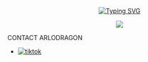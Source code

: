 <p align="center">
  <a href="https://git.io/typing-svg"><img src="https://readme-typing-svg.demolab.com?font=EB+Garamond&weight=800&size=28&duration=4000&pause=1000&random=false&width=435&lines=+ARLODRADON+GITHUB+README⚡;WHATSAPP+BOT+DEVELOPER;DRAGON+LOVE+YOU." alt="Typing SVG" /></a>
<p align="center">
<img src="https://telegra.ph/file/1335d3dde45b461134016.jpg"/>


CONTACT ARLODRAGON 
- <a aria-label="Join our chats" href="https://linktr.ee/denniskipkoe393" target="_blank">
    <img alt="tiktok" src="https://img.shields.io/badge/CREATOR%20Whatsappchat-25D366?style=for-the-badge&logo=whatsapp&logoColor=white" />
